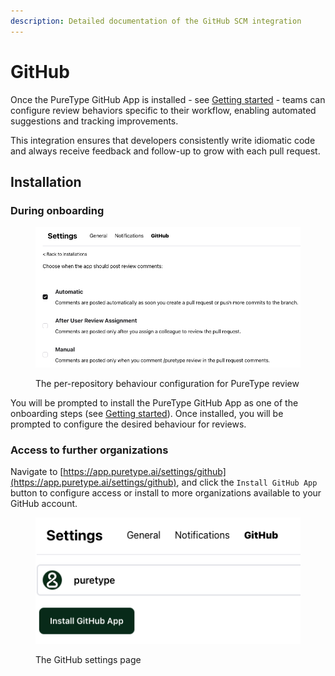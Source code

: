 ```yaml
---
description: Detailed documentation of the GitHub SCM integration
---
```


# GitHub

Once the PureType GitHub App is installed - see [Getting started](../../GETTING_STARTED.md) - teams can configure review behaviors specific to their workflow, enabling automated suggestions and tracking improvements.

This integration ensures that developers consistently write idiomatic code and always receive feedback and follow-up to grow with each pull request.

## Installation&#x20;

### During onboarding

<figure><img src="../../.gitbook/assets/Screenshot 2024-11-10 at 13.54.52.png" alt="" width="563"><figcaption><p>The per-repository behaviour configuration for PureType review</p></figcaption></figure>

You will be prompted to install the PureType GitHub App as one of the onboarding steps (see [Getting started](../../GETTING_STARTED.md)). Once installed, you will be prompted to configure the desired behaviour for reviews.

### Access to further organizations

Navigate to [https://app.puretype.ai/settings/github](https://app.puretype.ai/settings/github), and click the `Install GitHub App` button to configure access or install to more organizations available to your GitHub account.

<figure><img src="../../.gitbook/assets/Screenshot 2024-11-10 at 13.50.54.png" alt=""><figcaption><p>The GitHub settings page</p></figcaption></figure>
